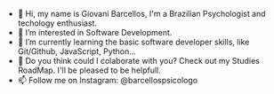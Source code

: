 - 👋 Hi, my name is Giovani Barcellos, I'm a Brazilian Psychologist and techology enthusiast.
- 👀 I’m interested in Software Development.
- 🌱 I’m currently learning the basic software developer skills, like Git/Github, JavaScript, Python...
- 💞️ Do you think could I colaborate with you? Check out my Studies RoadMap. I'll be pleased to be helpfull.
- 📫 Follow me on Instagram: @barcellospsicologo

<!---
PsychologistDEV/PsychologistDEV is a ✨ special ✨ repository because its `README.md` (this file) appears on your GitHub profile.
You can click the Preview link to take a look at your changes.
--->
